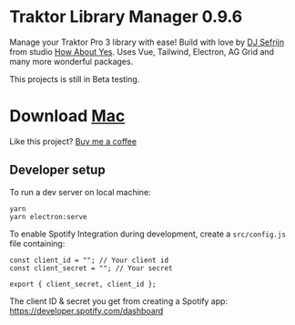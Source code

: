 # Traktor Library Manager 0.9.6

Manage your Traktor Pro 3 library with ease! Build with love by [DJ Sefrijn](https://mixcloud.com/sefrijn) from studio [How About Yes](https://howaboutyes.com).
Uses Vue, Tailwind, Electron, AG Grid and many more wonderful packages.

This projects is still in Beta testing.

# Download [Mac](https://howaboutyes.com/projects/traktor-library-manager/)

Like this project? [Buy me a coffee](https://ko-fi.com/sefrijn)

## Developer setup

To run a dev server on local machine:

```
yarn
yarn electron:serve
```

To enable Spotify Integration during development, create a `src/config.js` file containing:

```
const client_id = ""; // Your client id
const client_secret = ""; // Your secret

export { client_secret, client_id };
```

The client ID & secret you get from creating a Spotify app:
https://developer.spotify.com/dashboard
